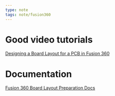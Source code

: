```yaml
---
type: note
tags: note/fusion360
---
```

# Good video tutorials
[Designing a Board Layout for a PCB in Fusion 360](https://www.youtube.com/watch?v=5nLONfdh7vw)

# Documentation
[Fusion 360 Board Layout Preparation Docs](https://help.autodesk.com/view/fusion360/ENU/?guid=ECD-CREATE-BOARD)
